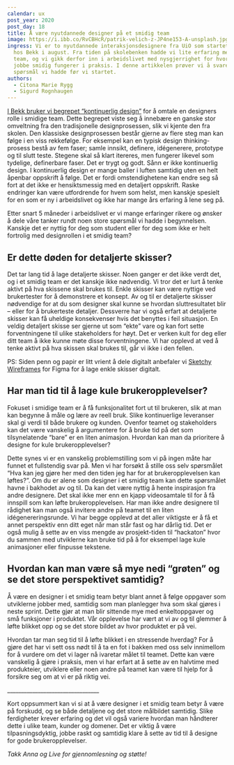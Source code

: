 ```yaml
---
calendar: ux
post_year: 2020
post_day: 18
title: Å være nyutdannede designer på et smidig team
image: https://i.ibb.co/RvCBHcR/patrik-velich-z-JP4ne153-A-unsplash.jpg
ingress: Vi er to nyutdannede interaksjonsdesignere fra UiO som startet å jobbe
  hos Bekk i august. Fra tiden på skolebenken hadde vi lite erfaring med smidige
  team, og vi gikk derfor inn i arbeidslivet med nysgjerrighet for hvordan det å
  jobbe smidig fungerer i praksis. I denne artikkelen prøver vi å svare på noen
  spørsmål vi hadde før vi startet.
authors:
  - Citona Marie Rygg
  - Sigurd Rognhaugen
---
```

[I Bekk bruker vi begrepet “kontinuerlig design”](https://blogg.bekk.no/kontinuerlig-design-5996f9786e1c) for å omtale en designers rolle i smidige team. Dette begrepet viste seg å innebære en ganske stor omveltning fra den tradisjonelle designprosessen, slik vi kjente den fra skolen. Den klassiske designprosessen består gjerne av flere steg man kan følge i en viss rekkefølge. For eksempel kan en typisk design thinking-prosess bestå av fem faser; samle innsikt, definere, idégenerere, prototype og til slutt teste. Stegene skal så klart itereres, men fungerer likevel som tydelige, definerbare faser. Det er trygt og godt. Sånn er ikke kontinuerlig design. I kontinuerlig design er mange baller i luften samtidig uten en helt åpenbar oppskrift å følge. Det er fordi omstendighetene kan endre seg så fort at det ikke er hensiktsmessig med en detaljert oppskrift. Raske endringer kan være utfordrende for hvem som helst, men kanskje spesielt for en som er ny i arbeidslivet og ikke har mange års erfaring å lene seg på.

Etter snart 5 måneder i arbeidslivet er vi mange erfaringer rikere og ønsker å dele våre tanker rundt noen store spørsmål vi hadde i begynnelsen. Kanskje det er nyttig for deg som student eller for deg som ikke er helt fortrolig med designrollen i et smidig team?

## Er dette døden for detaljerte skisser?

Det tar lang tid å lage detaljerte skisser. Noen ganger er det ikke verdt det, og i et smidig team er det kanskje ikke nødvendig. Vi tror det er lurt å tenke aktivt på hva skissene skal brukes til. Enkle skisser kan være nyttige ved brukertester for å demonstrere et konsept. Av og til er detaljerte skisser nødvendige for at du som designer skal kunne se hvordan sluttresultatet blir – eller for å brukerteste detaljer. Dessverre har vi også erfart at detaljerte skisser kan få uheldige konsekvenser hvis det benyttes i feil situasjon. En veldig detaljert skisse ser gjerne ut som “ekte” vare og kan fort sette forventningene til ulike stakeholders for høyt. Det er verken kult for deg eller ditt team å ikke kunne møte disse forventningene. Vi har opplevd at ved å tenke aktivt på hva skissen skal brukes til, går vi ikke i den fellen.

PS: Siden penn og papir er litt vrient å dele digitalt anbefaler vi [Sketchy Wireframes](https://www.figma.com/community/file/820762933996665437) for Figma for å lage enkle skisser digitalt.

## Har man tid til å lage kule brukeropplevelser?

Fokuset i smidige team er å få funksjonalitet fort ut til brukeren, slik at man kan begynne å måle og lære av reell bruk. Slike kontinuerlige leveranser skal gi verdi til både brukere og kunden. Ovenfor teamet og stakeholders kan det være vanskelig å argumentere for å bruke tid på det som tilsynelatende “bare” er en liten animasjon. Hvordan kan man da prioritere å designe for kule brukeropplevelser?

Dette synes vi er en vanskelig problemstilling som vi på ingen måte har funnet et fullstendig svar på. Men vi har forsøkt å stille oss selv spørsmålet “Hva kan jeg gjøre her med den tiden jeg har for at brukeropplevelsen kan løftes?”. Om du er alene som designer i et smidig team kan dette spørsmålet havne i bakhodet av og til. Da kan det være nyttig å hente inspirasjon fra andre designere. Det skal ikke mer enn en kjapp videosamtale til for å få innspill som kan løfte brukeropplevelsen. Har man ikke andre designere til rådighet kan man også invitere andre på teamet til en liten idégenereringsrunde. Vi har begge opplevd at det aller viktigste er å få et annet perspektiv enn ditt eget når man står fast og har dårlig tid. Det er også mulig å sette av en viss mengde av prosjekt-tiden til “hackaton” hvor du sammen med utviklerne kan bruke tid på å for eksempel lage kule animasjoner eller finpusse tekstene.

## Hvordan kan man være så mye nedi “grøten” og se det store perspektivet samtidig?

Å være en designer i et smidig team betyr blant annet å følge oppgaver som utviklerne jobber med, samtidig som man planlegger hva som skal gjøres i neste sprint. Dette gjør at man blir sittende mye med enkeltoppgaver og små funksjoner i produktet. Vår opplevelse har vært at vi av og til glemmer å løfte blikket opp og se det store bildet av hvor produktet er på vei.

Hvordan tar man seg tid til å løfte blikket i en stressende hverdag? For å gjøre det har vi sett oss nødt til å ta en fot i bakken med oss selv innimellom for å vurdere om det vi lager nå ivaretar målet til teamet. Dette kan være vanskelig å gjøre i praksis, men vi har erfart at å sette av en halvtime med produkteier, utviklere eller noen andre på teamet kan være til hjelp for å forsikre seg om at vi er på riktig vei.

\_\_\_\_\_\_\_\_\_\_\_\_\_\_\_\_\_\_\_\_\_\_\_\_\_\_\_\_\_\_\_\__

Kort oppsummert kan vi si at å være designer i et smidig team betyr å være på forskudd, og se både detaljene og det store målbildet samtidig. Slike ferdigheter krever erfaring og det vil også variere hvordan man håndterer dette i ulike team, kunder og domener. Det er viktig å være tilpasningsdyktig, jobbe raskt og samtidig klare å sette av tid til å designe for gode brukeropplevelser.

*Takk Anna og Live for gjennomlesning og støtte!*